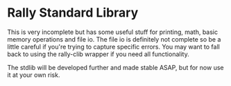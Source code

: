 # Rally Standard Library

This is very incomplete but has some useful stuff for printing, math, basic memory operations and file io. The file io is definitely not complete so be a little careful if you're trying to capture specific errors. You may want to fall back to using the rally-clib wrapper if you need all functionality. 

The stdlib will be developed further and made stable ASAP, but for now use it at your own risk.
